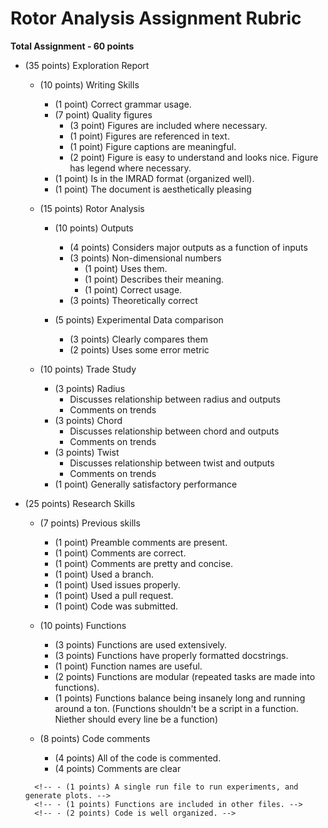 # Rotor Analysis Assignment Rubric

**Total Assignment - 60 points**

- (35 points) Exploration Report
    - (10 points) Writing Skills
        - (1 point) Correct grammar usage.
        - (7 point) Quality figures
            - (3 point) Figures are included where necessary.
            - (1 point) Figures are referenced in text.
            - (1 point) Figure captions are meaningful.
            - (2 point) Figure is easy to understand and looks nice. Figure has legend where necessary.
        - (1 point) Is in the IMRAD format (organized well).
        - (1 point) The document is aesthetically pleasing

    - (15 points) Rotor Analysis
        - (10 points) Outputs
            - (4 points) Considers major outputs as a function of inputs
            - (3 points) Non-dimensional numbers
                - (1 point) Uses them.
                - (1 point) Describes their meaning.
                - (1 point) Correct usage.
            - (3 points) Theoretically correct

        - (5 points) Experimental Data comparison
            - (3 points) Clearly compares them
            - (2 points) Uses some error metric

    - (10 points) Trade Study
        - (3 points) Radius
            - Discusses relationship between radius and outputs
            - Comments on trends
        - (3 points) Chord
            - Discusses relationship between chord and outputs
            - Comments on trends
        - (3 points) Twist
            - Discusses relationship between twist and outputs
            - Comments on trends
        - (1 point) Generally satisfactory performance



- (25 points) Research Skills
    - (7 points) Previous skills
        - (1 point) Preamble comments are present.
        - (1 point) Comments are correct.
        - (1 point) Comments are pretty and concise.
        - (1 point) Used a branch.
        - (1 point) Used issues properly.
        - (1 point) Used a pull request.
        - (1 point) Code was submitted.

    - (10 points) Functions
        - (3 points) Functions are used extensively.
        - (3 points) Functions have properly formatted docstrings.
        - (1 point) Function names are useful.
        - (2 points) Functions are modular (repeated tasks are made into functions).
        - (1 points) Functions balance being insanely long and running around a ton. (Functions shouldn't be a script in a function. Niether should every line be a function)

    - (8 points) Code comments
        - (4 points) All of the code is commented.
        - (4 points) Comments are clear

    <!-- - (4 points) Runfile -->
        <!-- - (1 points) A single run file to run experiments, and generate plots. -->
        <!-- - (1 points) Functions are included in other files. -->
        <!-- - (2 points) Code is well organized. -->

